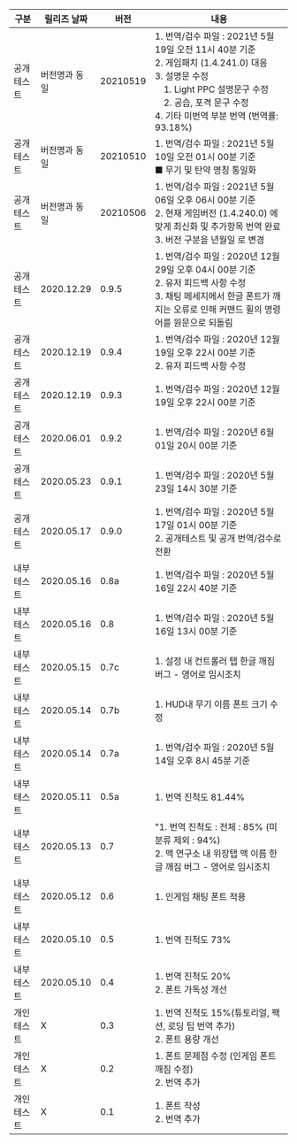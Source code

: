 | 구분 | 릴리즈 날짜 | 버전 | 내용 |
|----|----|----|----|
|공개 테스트|버전명과 동일|20210519|1. 번역/검수 파일 : 2021년 5월 19일 오전 11시 40분 기준<br>2. 게임패치 (1.4.241.0) 대응<br>3. 설명문 수정<br>　1. Light PPC 설명문구 수정<br>　2. 공습, 포격 문구 수정<br>4. 기타 미번역 부분 번역 (번역률: 93.18%)|
|공개 테스트|버전명과 동일|20210510|1. 번역/검수 파일 : 2021년 5월 10일 오전 01시 00분 기준<br>■ 무기 및 탄약 명칭 통일화|
|공개 테스트|버전명과 동일|20210506|1. 번역/검수 파일 : 2021년 5월 06일 오후 06시 00분 기준<br>2. 현재 게임버전 (1.4.240.0) 에 맞게 최신화 및 추가항목 번역 완료<br>3. 버전 구분을 년월일 로 변경|
|공개 테스트|2020.12.29|0.9.5|1. 번역/검수 파일 : 2020년 12월 29일 오후 04시 00분 기준<br>2. 유저 피드백 사항 수정<br>3. 채팅 메세지에서 한글 폰트가 깨지는 오류로 인해 커맨드 휠의 명령어를 원문으로 되돌림|
|공개 테스트|2020.12.19|0.9.4|1. 번역/검수 파일 : 2020년 12월 19일 오후 22시 00분 기준<br>2. 유저 피드백 사항 수정|
|공개 테스트|2020.12.19|0.9.3|1. 번역/검수 파일 : 2020년 12월 19일 오후 22시 00분 기준|
|공개 테스트|2020.06.01|0.9.2|1. 번역/검수 파일 : 2020년 6월 01일 20시 00분 기준|
|공개 테스트|2020.05.23|0.9.1|1. 번역/검수 파일 : 2020년 5월 23일 14시 30분 기준|
|공개 테스트|2020.05.17|0.9.0|1. 번역/검수 파일 : 2020년 5월 17일 01시 00분 기준<br>2. 공개테스트 및 공개 번역/검수로 전환|
|내부 테스트|2020.05.16|0.8a|1. 번역/검수 파일 : 2020년 5월 16일 22시 40분 기준|
|내부 테스트|2020.05.16|0.8|1. 번역/검수 파일 : 2020년 5월 16일 13시 00분 기준|
|내부 테스트|2020.05.15|0.7c |1. 설정 내 컨트롤러 탭 한글 깨짐 버그 - 영어로 임시조치|
|내부 테스트|2020.05.14|0.7b|1. HUD내 무기 이름 폰트 크기 수정|
|내부 테스트|2020.05.14|0.7a|1. 번역/검수 파일 : 2020년 5월 14일 오후 8시 45분 기준|
|내부 테스트|2020.05.11|0.5a|1. 번역 진척도 81.44%|
|내부 테스트|2020.05.13|0.7|"1. 번역 진척도 : 전체 : 85% (미분류 제외 : 94%)<br>2. 맥 연구소 내 위장탭 맥 이름 한글 깨짐 버그 - 영어로 임시조치|
|내부 테스트|2020.05.12|0.6|1. 인게임 채팅 폰트 적용|
|내부 테스트|2020.05.10|0.5|1. 번역 진척도 73%|
|내부 테스트|2020.05.10|0.4|1. 번역 진척도 20%<br>2. 폰트 가독성 개선|
|개인 테스트|X|0.3|1. 번역 진척도 15%(튜토리얼, 팩션, 로딩 팁 번역 추가)<br>2. 폰트 용량 개선|
|개인 테스트|X|0.2|1. 폰트 문제점 수정 (인게임 폰트 깨짐 수정)<br>2. 번역 추가|
|개인 테스트|X|0.1|1. 폰트 작성<br>2. 번역 추가|
